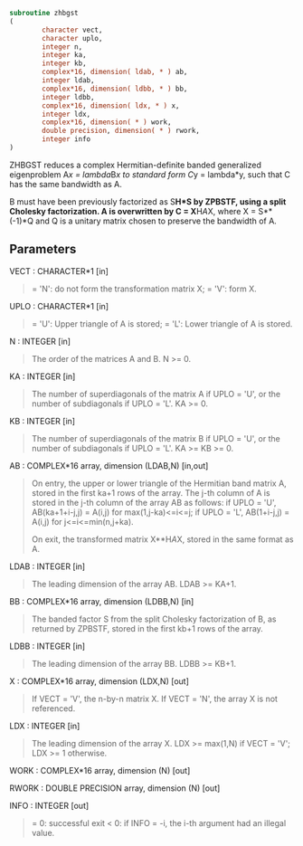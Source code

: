 ```fortran
subroutine zhbgst
(
        character vect,
        character uplo,
        integer n,
        integer ka,
        integer kb,
        complex*16, dimension( ldab, * ) ab,
        integer ldab,
        complex*16, dimension( ldbb, * ) bb,
        integer ldbb,
        complex*16, dimension( ldx, * ) x,
        integer ldx,
        complex*16, dimension( * ) work,
        double precision, dimension( * ) rwork,
        integer info
)
```

ZHBGST reduces a complex Hermitian-definite banded generalized
eigenproblem  A*x = lambda*B*x  to standard form  C*y = lambda*y,
such that C has the same bandwidth as A.

B must have been previously factorized as S**H*S by ZPBSTF, using a
split Cholesky factorization. A is overwritten by C = X**H*A*X, where
X = S**(-1)*Q and Q is a unitary matrix chosen to preserve the
bandwidth of A.

## Parameters
VECT : CHARACTER*1 [in]
> = 'N':  do not form the transformation matrix X;
> = 'V':  form X.

UPLO : CHARACTER*1 [in]
> = 'U':  Upper triangle of A is stored;
> = 'L':  Lower triangle of A is stored.

N : INTEGER [in]
> The order of the matrices A and B.  N >= 0.

KA : INTEGER [in]
> The number of superdiagonals of the matrix A if UPLO = 'U',
> or the number of subdiagonals if UPLO = 'L'.  KA >= 0.

KB : INTEGER [in]
> The number of superdiagonals of the matrix B if UPLO = 'U',
> or the number of subdiagonals if UPLO = 'L'.  KA >= KB >= 0.

AB : COMPLEX*16 array, dimension (LDAB,N) [in,out]
> On entry, the upper or lower triangle of the Hermitian band
> matrix A, stored in the first ka+1 rows of the array.  The
> j-th column of A is stored in the j-th column of the array AB
> as follows:
> if UPLO = 'U', AB(ka+1+i-j,j) = A(i,j) for max(1,j-ka)<=i<=j;
> if UPLO = 'L', AB(1+i-j,j)    = A(i,j) for j<=i<=min(n,j+ka).
> 
> On exit, the transformed matrix X**H*A*X, stored in the same
> format as A.

LDAB : INTEGER [in]
> The leading dimension of the array AB.  LDAB >= KA+1.

BB : COMPLEX*16 array, dimension (LDBB,N) [in]
> The banded factor S from the split Cholesky factorization of
> B, as returned by ZPBSTF, stored in the first kb+1 rows of
> the array.

LDBB : INTEGER [in]
> The leading dimension of the array BB.  LDBB >= KB+1.

X : COMPLEX*16 array, dimension (LDX,N) [out]
> If VECT = 'V', the n-by-n matrix X.
> If VECT = 'N', the array X is not referenced.

LDX : INTEGER [in]
> The leading dimension of the array X.
> LDX >= max(1,N) if VECT = 'V'; LDX >= 1 otherwise.

WORK : COMPLEX*16 array, dimension (N) [out]

RWORK : DOUBLE PRECISION array, dimension (N) [out]

INFO : INTEGER [out]
> = 0:  successful exit
> < 0:  if INFO = -i, the i-th argument had an illegal value.
